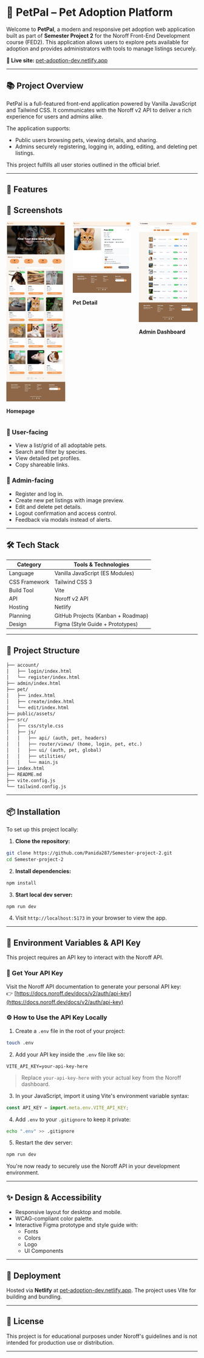 # 🐾 PetPal – Pet Adoption Platform

Welcome to **PetPal**, a modern and responsive pet adoption web application built as part of **Semester Project 2** for the Noroff Front-End Development course (FED2). This application allows users to explore pets available for adoption and provides administrators with tools to manage listings securely.

**🔗 Live site:** [pet-adoption-dev.netlify.app](https://pet-adoption-dev.netlify.app)

---

## 📚 Project Overview

PetPal is a full-featured front-end application powered by Vanilla JavaScript and Tailwind CSS. It communicates with the Noroff v2 API to deliver a rich experience for users and admins alike.

The application supports:

- Public users browsing pets, viewing details, and sharing.
- Admins securely registering, logging in, adding, editing, and deleting pet listings.

This project fulfills all user stories outlined in the official brief.

---

## 🚀 Features

## 📸 Screenshots

<div style="display: flex; justify-content: flex-start; gap: 20px;">
  <div>
    <img src="public/assets/images/screenshots/homepage.png" alt="Homepage" width="250"/>
    <p><strong>Homepage</strong></p>
  </div>
  <div>
    <img src="public/assets/images/screenshots/pet-details.png" alt="Pet Detail Page" width="250"/>
    <p><strong>Pet Detail</strong></p>
  </div>
  <div>
    <img src="public/assets/images/screenshots/admin.png" alt="Admin Dashboard" width="250"/>
    <p><strong>Admin Dashboard</strong></p>
  </div>
</div>



### 🦡 User-facing
- View a list/grid of all adoptable pets.
- Search and filter by species.
- View detailed pet profiles.
- Copy shareable links.

### 🔐 Admin-facing
- Register and log in.
- Create new pet listings with image preview.
- Edit and delete pet details.
- Logout confirmation and access control.
- Feedback via modals instead of alerts.

---

## 🛠️ Tech Stack

| Category        | Tools & Technologies              |
|----------------|-----------------------------------|
| Language        | Vanilla JavaScript (ES Modules)   |
| CSS Framework   | Tailwind CSS 3                    |
| Build Tool      | Vite                              |
| API             | Noroff v2 API                     |
| Hosting         | Netlify                           |
| Planning        | GitHub Projects (Kanban + Roadmap)|
| Design          | Figma (Style Guide + Prototypes)  |

---

## 📁 Project Structure

```plaintext
├── account/
│   ├── login/index.html
│   └── register/index.html
├── admin/index.html
├── pet/
│   ├── index.html
│   ├── create/index.html
│   └── edit/index.html
├── public/assets/
├── src/
│   ├── css/style.css
│   ├── js/
│   │   ├── api/ (auth, pet, headers)
│   │   ├── router/views/ (home, login, pet, etc.)
│   │   ├── ui/ (auth, pet, global)
│   │   ├── utilities/
│   │   └── main.js
├── index.html
├── README.md
├── vite.config.js
└── tailwind.config.js
```

---

## 📦 Installation

To set up this project locally:

1. **Clone the repository:**

```bash
git clone https://github.com/Panida287/Semester-project-2.git
cd Semester-project-2
```

2. **Install dependencies:**

```bash
npm install
```

3. **Start local dev server:**

```bash
npm run dev
```

4. Visit `http://localhost:5173` in your browser to view the app.

---

## 🔐 Environment Variables & API Key

This project requires an API key to interact with the Noroff API.

### 📍 Get Your API Key

Visit the Noroff API documentation to generate your personal API key:  
👉 [https://docs.noroff.dev/docs/v2/auth/api-key](https://docs.noroff.dev/docs/v2/auth/api-key)

### ⚙️ How to Use the API Key Locally

1. Create a `.env` file in the root of your project:

```bash
touch .env
```

2. Add your API key inside the `.env` file like so:

```env
VITE_API_KEY=your-api-key-here
```

> Replace `your-api-key-here` with your actual key from the Noroff dashboard.

3. In your JavaScript, import it using Vite's environment variable syntax:

```js
const API_KEY = import.meta.env.VITE_API_KEY;
```

4. Add `.env` to your `.gitignore` to keep it private:

```bash
echo ".env" >> .gitignore
```

5. Restart the dev server:

```bash
npm run dev
```

You're now ready to securely use the Noroff API in your development environment.

---

## ✨ Design & Accessibility

- Responsive layout for desktop and mobile.
- WCAG-compliant color palette.
- Interactive Figma prototype and style guide with:
  - Fonts
  - Colors
  - Logo
  - UI Components

---

## 📂 Deployment

Hosted via **Netlify** at [pet-adoption-dev.netlify.app](https://pet-adoption-dev.netlify.app). The project uses Vite for building and bundling.

---

## 📄 License

This project is for educational purposes under Noroff's guidelines and is not intended for production use or distribution.

---
